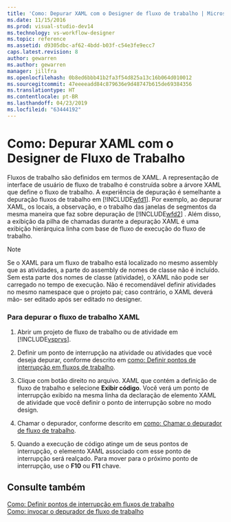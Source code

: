 ```yaml
---
title: 'Como: Depurar XAML com o Designer de fluxo de trabalho | Microsoft Docs'
ms.date: 11/15/2016
ms.prod: visual-studio-dev14
ms.technology: vs-workflow-designer
ms.topic: reference
ms.assetid: d9305dbc-af62-4bdd-b03f-c54e3fe9ecc7
caps.latest.revision: 8
author: gewarren
ms.author: gewarren
manager: jillfra
ms.openlocfilehash: 0b8ed6bbb41b2fa3f54d825a13c16b064d010012
ms.sourcegitcommit: 47eeeeadd84c879636e9d48747b615de69384356
ms.translationtype: HT
ms.contentlocale: pt-BR
ms.lasthandoff: 04/23/2019
ms.locfileid: "63444192"
---
```

# <a name="how-to-debug-xaml-with-the-workflow-designer"></a>Como: Depurar XAML com o Designer de Fluxo de Trabalho
Fluxos de trabalho são definidos em termos de XAML. A representação de interface de usuário de fluxo de trabalho é construída sobre a árvore XAML que define o fluxo de trabalho. A experiência de depuração é semelhante a depuração fluxos de trabalho em [!INCLUDE[wfd1](../includes/wfd1-md.md)]. Por exemplo, ao depurar XAML, os locais, a observação, e o trabalho das janelas de segmentos da mesma maneira que faz sobre depuração de [!INCLUDE[wfd2](../includes/wfd2-md.md)] . Além disso, a exibição da pilha de chamadas durante a depuração XAML é uma exibição hierárquica linha com base de fluxo de execução do fluxo de trabalho.  
  
> [!NOTE]
> Se o XAML para um fluxo de trabalho está localizado no mesmo assembly que as atividades, a parte do assembly de nomes de classe não é incluído. Sem esta parte dos nomes de classe (atividade), o XAML não pode ser carregado no tempo de execução. Não é recomendável definir atividades no mesmo namespace que o projeto pai; caso contrário, o XAML deverá mão- ser editado após ser editado no designer.  
  
### <a name="to-debug-workflow-xaml"></a>Para depurar o fluxo de trabalho XAML  
  
1. Abrir um projeto de fluxo de trabalho ou de atividade em [!INCLUDE[vsprvs](../includes/vsprvs-md.md)].  
  
2. Definir um ponto de interrupção na atividade ou atividades que você deseja depurar, conforme descrito em [como: Definir pontos de interrupção em fluxos de trabalho](../workflow-designer/how-to-set-breakpoints-in-workflows.md).  
  
3. Clique com botão direito no arquivo. XAML que contém a definição de fluxo de trabalho e selecione **Exibir código**. Você verá um ponto de interrupção exibido na mesma linha da declaração de elemento XAML de atividade que você definir o ponto de interrupção sobre no modo design.  
  
4. Chamar o depurador, conforme descrito em [como: Chamar o depurador de fluxo de trabalho](../workflow-designer/how-to-invoke-the-workflow-debugger.md).  
  
5. Quando a execução de código atinge um de seus pontos de interrupção, o elemento XAML associado com esse ponto de interrupção será realçado. Para mover para o próximo ponto de interrupção, use o **F10** ou **F11** chave.  
  
## <a name="see-also"></a>Consulte também  
 [Como: Definir pontos de interrupção em fluxos de trabalho](../workflow-designer/how-to-set-breakpoints-in-workflows.md)   
 [Como: invocar o depurador de fluxo de trabalho](../workflow-designer/how-to-invoke-the-workflow-debugger.md)
